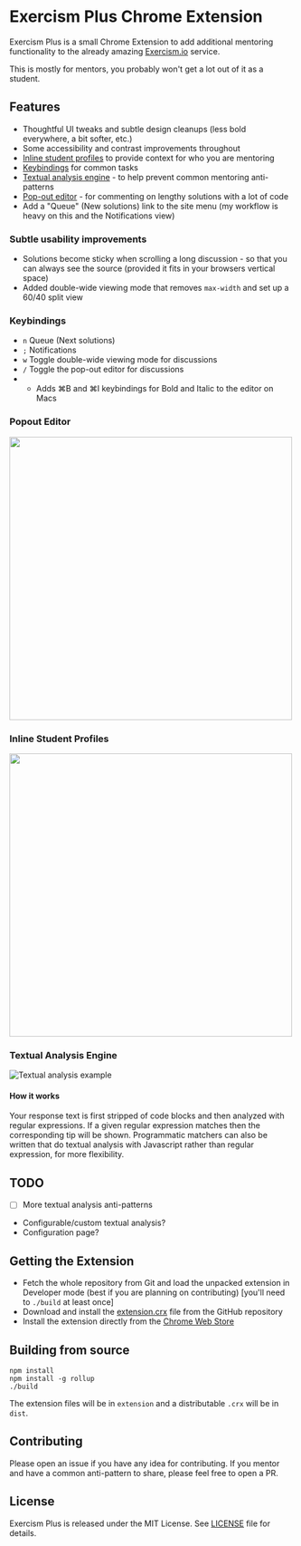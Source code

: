 # Exercism Plus Chrome Extension

Exercism Plus is a small Chrome Extension to add additional mentoring functionality to the
already amazing [Exercism.io](https://exercism.io/) service.

This is mostly for mentors, you probably won't get a lot out of it as a student.

## Features

- Thoughtful UI tweaks and subtle design cleanups (less bold everywhere, a bit softer, etc.)
- Some accessibility and contrast improvements throughout
- <a href="#inline-student-profiles">Inline student profiles</a> to provide context for who you are mentoring
- <a href="#keybindings">Keybindings</a> for common tasks
- <a href="#textual-analysis-engine">Textual analysis engine</a> - to help prevent common mentoring anti-patterns
- <a href="#popout-editor">Pop-out editor</a> - for commenting on lengthy solutions with a lot of code
- Add a "Queue" (New solutions) link to the site menu (my workflow is heavy on this and the Notifications view)

### Subtle usability improvements

- Solutions become sticky when scrolling a long discussion - so that you can always see the source (provided it fits in your browsers vertical space)
- Added double-wide viewing mode that removes `max-width` and set up a 60/40 split view

### Keybindings

- `n` Queue (Next solutions)
- `;` Notifications
- `w` Toggle double-wide viewing mode for discussions
- `/` Toggle the pop-out editor for discussions
- - Adds &#8984;B and &#8984;I keybindings for Bold and Italic to the editor on Macs

### Popout Editor

<img src="https://raw.githubusercontent.com/yyyc514/exercism_plus/master/sample/popout_editor.png" width="500" />

### Inline Student Profiles

<img src="https://raw.githubusercontent.com/yyyc514/exercism_plus/master/sample/who_profile.png" width="500" />

### Textual Analysis Engine

![Textual analysis example](https://raw.githubusercontent.com/yyyc514/exercism_plus/master/sample/snap.png)

#### How it works

Your response text is first stripped of code blocks and then analyzed with regular
expressions. If a given regular expression matches then the corresponding tip
will be shown. Programmatic matchers can also be written that do textual analysis with
Javascript rather than regular expression, for more flexibility.

## TODO

- [ ] More textual analysis anti-patterns
- Configurable/custom textual analysis?
- Configuration page?

## Getting the Extension

- Fetch the whole repository from Git and load the unpacked extension in Developer mode (best if you are planning on contributing) [you'll need to `./build` at least once]
- Download and install the [extension.crx](https://github.com/yyyc514/exercism_plus/raw/master/extension.crx) file from the GitHub repository
- Install the extension directly from the [Chrome Web Store](https://chrome.google.com/webstore/detail/exercism-plus/mpbkfakldcnnihdkfkhkpfijjaoglcah)

## Building from source

```
npm install
npm install -g rollup
./build
```

The extension files will be in `extension` and a distributable `.crx` will be in `dist`.

## Contributing

Please open an issue if you have any idea for contributing.  If you mentor and have a common
anti-pattern to share, please feel free to open a PR.

## License

Exercism Plus is released under the MIT License. See [LICENSE](https://github.com/yyyc514/exercism_plus/blob/master/LICENSE) file for details.